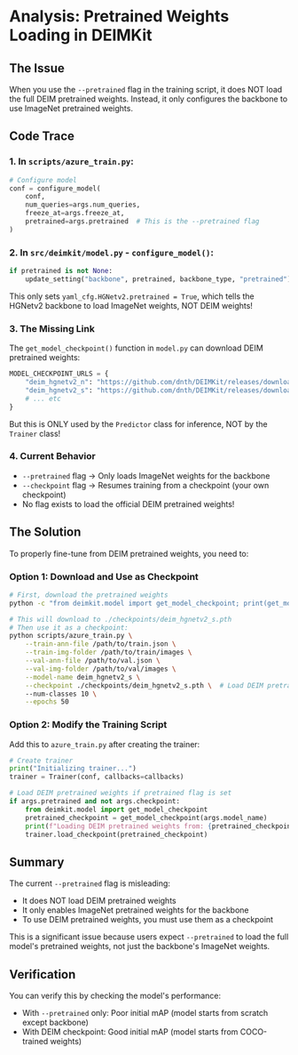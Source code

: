 # Analysis: Pretrained Weights Loading in DEIMKit

## The Issue

When you use the `--pretrained` flag in the training script, it does NOT load the full DEIM pretrained weights. Instead, it only configures the backbone to use ImageNet pretrained weights.

## Code Trace

### 1. In `scripts/azure_train.py`:
```python
# Configure model
conf = configure_model(
    conf, 
    num_queries=args.num_queries,
    freeze_at=args.freeze_at,
    pretrained=args.pretrained  # This is the --pretrained flag
)
```

### 2. In `src/deimkit/model.py` - `configure_model()`:
```python
if pretrained is not None:
    update_setting("backbone", pretrained, backbone_type, "pretrained")
```

This only sets `yaml_cfg.HGNetv2.pretrained = True`, which tells the HGNetv2 backbone to load ImageNet weights, NOT DEIM weights!

### 3. The Missing Link

The `get_model_checkpoint()` function in `model.py` can download DEIM pretrained weights:
```python
MODEL_CHECKPOINT_URLS = {
    "deim_hgnetv2_n": "https://github.com/dnth/DEIMKit/releases/download/v0.1.0/deim_dfine_hgnetv2_n_coco_160e.pth",
    "deim_hgnetv2_s": "https://github.com/dnth/DEIMKit/releases/download/v0.1.0/deim_dfine_hgnetv2_s_coco_120e.pth",
    # ... etc
}
```

But this is ONLY used by the `Predictor` class for inference, NOT by the `Trainer` class!

### 4. Current Behavior

- `--pretrained` flag → Only loads ImageNet weights for the backbone
- `--checkpoint` flag → Resumes training from a checkpoint (your own checkpoint)
- No flag exists to load the official DEIM pretrained weights!

## The Solution

To properly fine-tune from DEIM pretrained weights, you need to:

### Option 1: Download and Use as Checkpoint
```bash
# First, download the pretrained weights
python -c "from deimkit.model import get_model_checkpoint; print(get_model_checkpoint('deim_hgnetv2_s'))"

# This will download to ./checkpoints/deim_hgnetv2_s.pth
# Then use it as a checkpoint:
python scripts/azure_train.py \
    --train-ann-file /path/to/train.json \
    --train-img-folder /path/to/train/images \
    --val-ann-file /path/to/val.json \
    --val-img-folder /path/to/val/images \
    --model-name deim_hgnetv2_s \
    --checkpoint ./checkpoints/deim_hgnetv2_s.pth \  # Load DEIM pretrained weights
    --num-classes 10 \
    --epochs 50
```

### Option 2: Modify the Training Script

Add this to `azure_train.py` after creating the trainer:

```python
# Create trainer
print("Initializing trainer...")
trainer = Trainer(conf, callbacks=callbacks)

# Load DEIM pretrained weights if pretrained flag is set
if args.pretrained and not args.checkpoint:
    from deimkit.model import get_model_checkpoint
    pretrained_checkpoint = get_model_checkpoint(args.model_name)
    print(f"Loading DEIM pretrained weights from: {pretrained_checkpoint}")
    trainer.load_checkpoint(pretrained_checkpoint)
```

## Summary

The current `--pretrained` flag is misleading:
- It does NOT load DEIM pretrained weights
- It only enables ImageNet pretrained weights for the backbone
- To use DEIM pretrained weights, you must use them as a checkpoint

This is a significant issue because users expect `--pretrained` to load the full model's pretrained weights, not just the backbone's ImageNet weights.

## Verification

You can verify this by checking the model's performance:
- With `--pretrained` only: Poor initial mAP (model starts from scratch except backbone)
- With DEIM checkpoint: Good initial mAP (model starts from COCO-trained weights)
